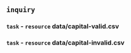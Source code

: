 ## `inquiry`
### `task` - `resource` data/capital-valid.csv
### `task` - `resource` data/capital-invalid.csv
